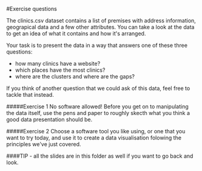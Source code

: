 #Exercise questions

The clinics.csv dataset contains a list of premises with address information, geograpical data and a few other attributes. You can take a look at the data to get an idea of what it contains and how it's arranged.

Your task is to present the data in a way that answers one of these three questions:
 - how many clinics have a website?
 - which places have the most clinics?
 - where are the clusters and where are the gaps?
 
If you think of another question that we could ask of this data, feel free to tackle that instead. 
 
#####Exercise 1
No software allowed! Before you get on to manipulating the data itself, use the pens and paper to roughly skecth what you think a good data presentation should be.
 
#####Exercise 2
Choose a software tool you like using, or one that you want to try today, and use it to create a data visualisation folowing the principles we've just covered.
 
####TIP - all the slides are in this folder as well if you want to go back and look.
 
